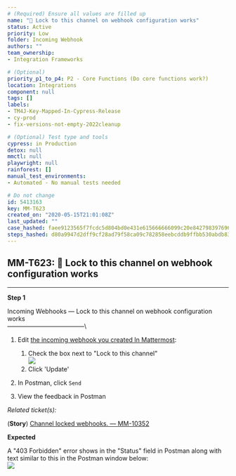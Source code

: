```yaml
---
# (Required) Ensure all values are filled up
name: "🚀 Lock to this channel on webhook configuration works"
status: Active
priority: Low
folder: Incoming Webhook
authors: ""
team_ownership: 
- Integration Frameworks

# (Optional)
priority_p1_to_p4: P2 - Core Functions (Do core functions work?)
location: Integrations
component: null
tags: []
labels: 
- TM4J-Key-Mapped-In-Cypress-Release
- cy-prod
- fix-versions-not-empty-2022cleanup

# (Optional) Test type and tools
cypress: in Production
detox: null
mmctl: null
playwright: null
rainforest: []
manual_test_environments: 
- Automated - No manual tests needed

# Do not change
id: 5413163
key: MM-T623
created_on: "2020-05-15T21:01:08Z"
last_updated: ""
case_hashed: faee9123565f7fcdc5d804bd0e431e615666666099c20e842798397696eb87999d7dd432b3c6619abf4292612e81b9b8
steps_hashed: d80a9947d2dff9cf28ad79f58ca09c782858eebcddb9ffbb530abdb836cbd2824d8d8034bd0ef930f2640d6d774b382a
---
```


<!-- (Auto-generated) Based on frontmatter's "key" and "name" -->

## MM-T623: 🚀 Lock to this channel on webhook configuration works

---

**Step 1**

Incoming Webhooks — Lock to this channel on webhook configuration works\
–––––––––––––––––––––––––\\

1. Edit [the incoming webhook you created In Mattermost](https://postgres.test.mattermost.com/v16/integrations/incoming_webhooks):

   1. Check the box next to "Lock to this channel"\
      ![](https://smartbear-tm4j-prod-us-west-2-attachment-rich-text.s3.us-west-2.amazonaws.com/embedded-f3277290f945470c4add5d21ef3dc7ca7b74388fc7152bfb6b99ae58c66a95a8-1580867886270-2020-02-04_20-57-08.png)
   2. Click 'Update'

2. In Postman, click `Send`

3. View the feedback in Postman

_Related ticket(s):_

(**Story**) [Channel locked webhooks. — MM-10352](https://mattermost.atlassian.net/browse/MM-10352)

**Expected**

A "403 Forbidden" error shows in the "Status" field in Postman along with text similar to this in the Postman window below:\
![](https://smartbear-tm4j-prod-us-west-2-attachment-rich-text.s3.us-west-2.amazonaws.com/embedded-f3277290f945470c4add5d21ef3dc7ca7b74388fc7152bfb6b99ae58c66a95a8-1580852182903-2020-02-04_16-35-51.png)
